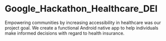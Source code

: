 # Google_Hackathon_Healthcare_DEI
Empowering communities by increasing accessibility in healthcare was our project goal. We create a functional Android native app to help individuals make informed decisions with regard to health insurance.
